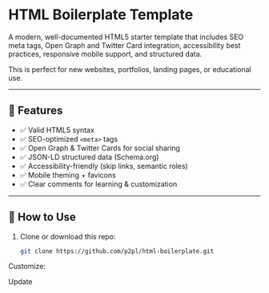 # HTML Boilerplate Template

A modern, well-documented HTML5 starter template that includes SEO meta tags, Open Graph and Twitter Card integration, accessibility best practices, responsive mobile support, and structured data.

This is perfect for new websites, portfolios, landing pages, or educational use.

---

## 🔧 Features

- ✅ Valid HTML5 syntax  
- ✅ SEO-optimized `<meta>` tags  
- ✅ Open Graph & Twitter Cards for social sharing  
- ✅ JSON-LD structured data (Schema.org)  
- ✅ Accessibility-friendly (skip links, semantic roles)  
- ✅ Mobile theming + favicons  
- ✅ Clear comments for learning & customization  

---

## 🚀 How to Use

1. Clone or download this repo:
   ```bash
   git clone https://github.com/p2pl/html-boilerplate.git
Customize:

Update <title>, descriptions, and meta images

Replace style.css and script.js with your own files

Add your content inside the <main> section

Deploy it to your server, GitHub Pages, or hosting platform

🌐 Live Preview (Optional)
Want to see how it looks when shared on social media?
Use these tools to preview your metadata:

Open Graph Preview Tool

Twitter Card Validator

🙌 Contributing
Pull requests are welcome if you'd like to suggest improvements.

📁 Files
File	Purpose
index.html	Main HTML template
style.css	Placeholder CSS file
LICENSE.txt	Creative Commons license text
README.md	Documentation (this file)
## 📜 License

HTML Boilerplate Template by Peter R. (p2)  
Licensed under [Creative Commons Attribution 4.0 International (CC BY 4.0)](https://creativecommons.org/licenses/by/4.0/)

You may use, share, or adapt this template freely — **but attribution is required**.  
Please credit:

> “Based on a boilerplate by Peter R. (p2) – https://github.com/p2pl”
